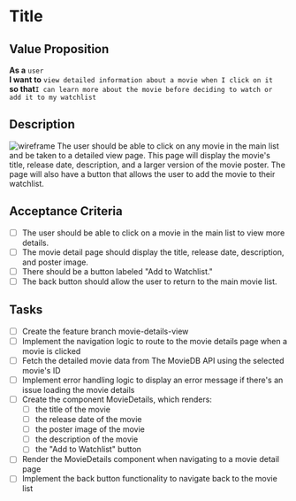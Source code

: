 # Title

## Value Proposition

**As a** `user` <br>
**I want to** `view detailed information about a movie when I click on it`<br>
**so that**`I can learn more about the movie before deciding to watch or add it to my watchlist` <br>

## Description

![wireframe](./assets/scribble-movie-detail-page.png)
The user should be able to click on any movie in the main list and be taken to a detailed view page. This page will display the movie's title, release date, description, and a larger version of the movie poster. The page will also have a button that allows the user to add the movie to their watchlist.

## Acceptance Criteria

- [ ] The user should be able to click on a movie in the main list to view more details.
- [ ] The movie detail page should display the title, release date, description, and poster image.
- [ ] There should be a button labeled "Add to Watchlist."
- [ ] The back button should allow the user to return to the main movie list.

## Tasks

- [ ] Create the feature branch movie-details-view
- [ ] Implement the navigation logic to route to the movie details page when a movie is clicked
- [ ] Fetch the detailed movie data from The MovieDB API using the selected movie's ID
- [ ] Implement error handling logic to display an error message if there's an issue loading the movie details
- [ ] Create the component MovieDetails, which renders:
  - [ ] the title of the movie
  - [ ] the release date of the movie
  - [ ] the poster image of the movie
  - [ ] the description of the movie
  - [ ] the "Add to Watchlist" button
- [ ] Render the MovieDetails component when navigating to a movie detail page
- [ ] Implement the back button functionality to navigate back to the movie list
